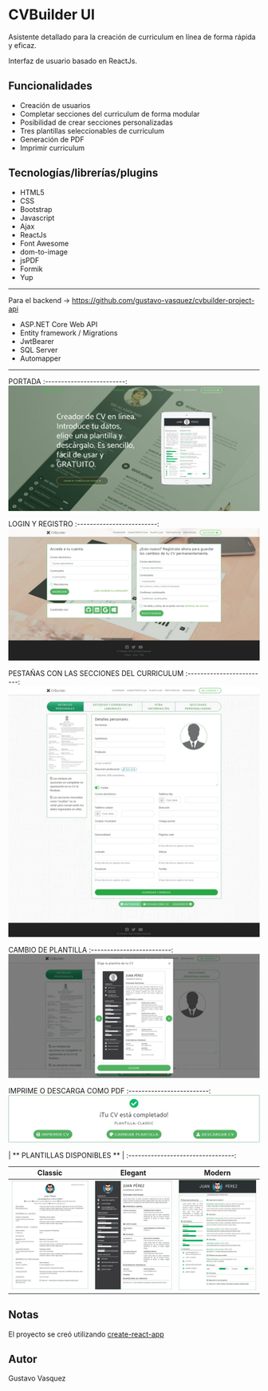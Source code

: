 # CVBuilder UI
Asistente detallado para la creación de curriculum en línea de forma rápida y eficaz.

Interfaz de usuario basado en ReactJs.

## Funcionalidades

* Creación de usuarios
* Completar secciones del curriculum de forma modular
* Posibilidad de crear secciones personalizadas
* Tres plantillas seleccionables de curriculum
* Generación de PDF
* Imprimir curriculum

## Tecnologías/librerías/plugins

* HTML5
* CSS
* Bootstrap
* Javascript
* Ajax
* ReactJs
* Font Awesome
* dom-to-image
* jsPDF
* Formik
* Yup

-------------

Para el backend -> https://github.com/gustavo-vasquez/cvbuilder-project-api

* ASP.NET Core Web API
* Entity framework / Migrations
* JwtBearer
* SQL Server
* Automapper

-------------

PORTADA
:-------------------------:
![CVBuilder-Home](public/assets/img/previews/1-inicio.png)

LOGIN Y REGISTRO
:-------------------------:
![CVBuilder-SignUp](public/assets/img/previews/2-login_registro.jpg)

PESTAÑAS CON LAS SECCIONES DEL CURRICULUM
:-------------------------:
![CVBuilder-Tabs](public/assets/img/previews/3-detalles_personales.jpg)

CAMBIO DE PLANTILLA
:-------------------------:
![CVBuilder-Tabs](public/assets/img/previews/12-cambiar_plantilla.jpg)

IMPRIME O DESCARGA COMO PDF
:-------------------------:
![CVBuilder-Tabs](public/assets/img/previews/16-cv_completado.jpg)

| ** PLANTILLAS DISPONIBLES ** |
:---------------------------------:

| Classic   |      Elegant      | Modern |
|----------|:-------------:|-------|
| ![CVBuilder-Tabs](public/assets/img/previews/13-classic.jpg) |  ![CVBuilder-Tabs](public/assets/img/previews/14-elegant.jpg) | ![CVBuilder-Tabs](public/assets/img/previews/15-modern.jpg) |

## Notas
El proyecto se creó utilizando [create-react-app](https://create-react-app.dev/docs/getting-started "Enlace a documentación")

## Autor
Gustavo Vasquez
